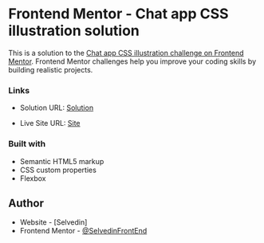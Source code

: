 # Frontend Mentor - Chat app CSS illustration solution

This is a solution to the [Chat app CSS illustration challenge on Frontend Mentor](https://www.frontendmentor.io/challenges/chat-app-css-illustration-O5auMkFqY). Frontend Mentor challenges help you improve your coding skills by building realistic projects. 

### Links

- Solution URL: [Solution](https://www.frontendmentor.io/challenges/chat-app-css-illustration-O5auMkFqY/hub)

- Live Site URL: [Site](https://chatappilustrationselvex.netlify.app)

### Built with

- Semantic HTML5 markup
- CSS custom properties
- Flexbox


## Author

- Website - [Selvedin]
- Frontend Mentor - [@SelvedinFrontEnd](https://www.frontendmentor.io/profile/SelvedinFrontEnd)
